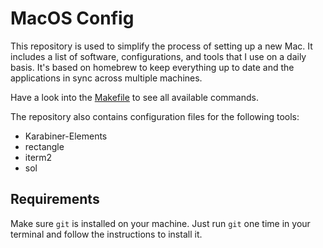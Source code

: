 # MacOS Config

This repository is used to simplify the process of setting up a new Mac.
It includes a list of software, configurations, and tools that I use on a daily basis.
It's based on homebrew to keep everything up to date and the applications in sync across multiple machines.

Have a look into the [Makefile](Makefile) to see all available commands.

The repository also contains configuration files for the following tools:

- Karabiner-Elements
- rectangle
- iterm2
- sol

## Requirements

Make sure `git` is installed on your machine.
Just run `git` one time in your terminal and follow the instructions to install it.
